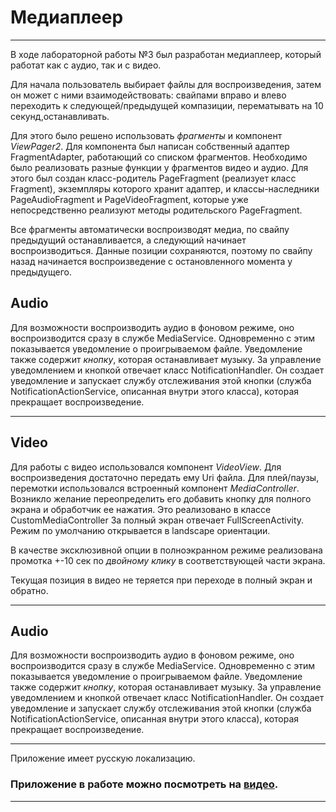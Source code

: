 # Медиаплеер

---

В ходе лабораторной работы №3 был разработан медиаплеер, который работат как с аудио, так и с видео. 

Для начала пользователь выбирает файлы для воспроизведения, затем он может с ними взаимодействовать: свайпами вправо и влево переходить к следующей/предыдущей компазиции, перематывать на 10 секунд,останавливать.


Для этого было решено использовать _фрагменты_ и компонент _ViewPager2_.
Для компонента был написан собственный адаптер FragmentAdapter, работающий со списком фрагментов.
Необходимо было реализовать разные функции у фрагментов видео и аудио. Для этого
был создан класс-родитель PageFragment (реализует класс Fragment), экземпляры которого хранит адаптер, и классы-наследники
PageAudioFragment  и PageVideoFragment, 
которые уже непосредственно реализуют методы родительского PageFragment.

Все фрагменты автоматически воспроизводят медиа, по свайпу предыдущий останавливается, 
а следующий начинает воспроизводиться. Данные позиции сохраняются, поэтому по свайпу назад
начинается воспроизведение с остановленного момента у предыдущего.

Audio
---

Для возможности воспроизводить аудио в фоновом режиме, оно воспроизводится сразу в службе 
MediaService.
Одновременно с этим показывается уведомление о проигрываемом файле.
Уведомление также содержит _кнопку_, которая останавливает музыку.
За управление уведомлением и кнопкой отвечает класс NotificationHandler.
Он создает уведомление и запускает службу отслеживания этой кнопки (служба NotificationActionService, описанная внутри этого класса), 
которая прекращает воспроизведение.

---
Video
---
Для работы с видео использовался компонент _VideoView_.
Для воспроизведения достаточно передать ему Uri файла. Для плей/паузы, 
перемотки использовался встроенный компонент _MediaController_. 
Возникло желание переопределить его добавить кнопку для полного экрана 
и обработчик ее нажатия. Это реализовано в классе CustomMediaController
За полный экран отвечает FullScreenActivity.
Режим по умолчанию открывается в landscape ориентации.

В качестве эксклюзивной опции в полноэкранном режиме реализована 
промотка +-10 сек по _двойному клику_ в соответствующей части экрана.

Текущая позиция в видео не теряется при переходе в полный экран и обратно.



---
Audio
---

Для возможности воспроизводить аудио в фоновом режиме, оно воспроизводится сразу в службе 
MediaService.
Одновременно с этим показывается уведомление о проигрываемом файле.
Уведомление также содержит _кнопку_, которая останавливает музыку.
За управление уведомлением и кнопкой отвечает класс NotificationHandler.
Он создает уведомление и запускает службу отслеживания этой кнопки (служба NotificationActionService, описанная внутри этого класса), 
которая прекращает воспроизведение.

---

Приложение имеет русскую локализацию.
### Приложение в работе можно посмотреть на [видео](./Video.mp4).

---